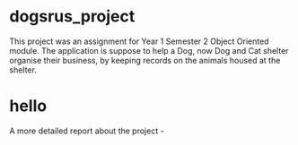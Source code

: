 # dogsrus_project
This project was an assignment for Year 1 Semester 2 Object Oriented module. The application is suppose to help a Dog, now Dog and Cat shelter organise their business, by keeping records on the animals housed at the shelter. 

# hello

A more detailed report about the project - 

